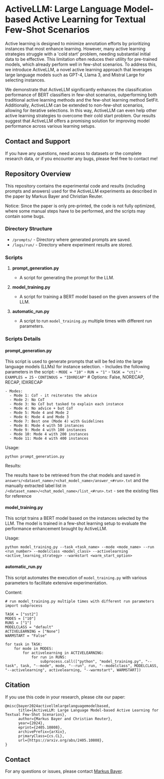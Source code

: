# ActiveLLM: Large Language Model-based Active Learning for Textual Few-Shot Scenarios

Active learning is designed to minimize annotation efforts by prioritizing instances that most enhance learning. However, many active learning strategies struggle with a 'cold start' problem, needing substantial initial data to be effective. This limitation often reduces their utility for pre-trained models, which already perform well in few-shot scenarios. To address this, we introduce ActiveLLM, a novel active learning approach that leverages large language models such as GPT-4, Llama 3, and Mistral Large for selecting instances. 

We demonstrate that ActiveLLM significantly enhances the classification performance of BERT classifiers in few-shot scenarios, outperforming both traditional active learning methods and the few-shot learning method SetFit. Additionally, ActiveLLM can be extended to non-few-shot scenarios, allowing for iterative selections. In this way, ActiveLLM can even help other active learning strategies to overcome their cold start problem. Our results suggest that ActiveLLM offers a promising solution for improving model performance across various learning setups.

## Contact and Support

If you have any questions, need access to datasets or the complete research data, or if you encounter any bugs, please feel free to contact me!

## Repository Overview

This repository contains the experimental code and results (including prompts and answers) used for the ActiveLLM experiments as described in the paper by Markus Bayer and Christian Reuter.

Notice: Since the paper is only pre-printed, the code is not fully optimized, where some manual steps have to be performed, and the scripts may contain some bugs.

### Directory Structure

- `/prompts/` - Directory where generated prompts are saved.
- `/logs/run/` - Directory where experiment results are stored.

### Scripts

1. **prompt_generation.py**
    - A script for generating the prompt for the LLM.
    
2. **model_training.py**
    - A script for training a BERT model based on the given answers of the LLM.

3. **automatic_run.py**
    - A script to run `model_training.py` multiple times with different run parameters.

### Scripts Details

#### prompt_generation.py
This script is used to generate prompts that will be fed into the large language models (LLMs) for instance selection. 
    - Includes the following parameters in the script:
      - `MODE = "10"`
      - `RUN = "1"`
      - `TASK = "cti"`
      - `EXAMPLES = 25`
      - `CONTINOUS = "IDXRECAP"`  # Options: False, NORECAP, RECAP, IDXRECAP

    - Modes:
      - Mode 1: CoT - it reiterates the advice
      - Mode 2: No CoT
      - Mode 3: No CoT but tasked to explain each instance
      - Mode 4: No advice + but CoT
      - Mode 5: Mode 4 and Mode 2
      - Mode 6: Mode 4 and Mode 3
      - Mode 7: Best one (Mode 4) with Guidelines
      - Mode 8: Mode 4 with 50 instances
      - Mode 9: Mode 4 with 100 instances
      - Mode 10: Mode 4 with 200 instances
      - Mode 11: Mode 4 with 400 instances

Usage:
```
python prompt_generation.py
```

Results:

The results have to be retrieved from the chat models and saved in `answers/<dataset_name>/<chat_model_name>/answer_<#run>.txt` and the manually extracted label list in
 `/<dataset_name>/<chat_model_name>/list_<#run>.txt` - see the existing files for reference

#### model_training.py
This script trains a BERT model based on the instances selected by the LLM. The model is trained in a few-shot learning setup to evaluate the performance enhancement brought by ActiveLLM.

Usage:
```
python model_training.py --task <task_name> --mode <mode_name> --run <run_number> --modelclass <model_class> --activelearning <active_learning_strategy> --warmstart <warm_start_option>
```

#### automatic_run.py
This script automates the execution of `model_training.py` with various parameters to facilitate extensive experimentation.

Content:
```
# run model_training.py multiple times with different run parameters
import subprocess

TASK = ["sst2"] 
MODES = ["10"]
RUNS = ["1"]
MODELCLASS = "default"
ACTIVELEARNING = ["None"]
WARMSTART = "False"

for task in TASK:
    for mode in MODES:
        for activelearning in ACTIVELEARNING:
            for run in RUNS:
                subprocess.call(["python", "model_training.py", "--task", task, "--mode", mode, "--run", run, "--modelclass", MODELCLASS, "--activelearning", activelearning, "--warmstart", WARMSTART])
```

## Citation

If you use this code in your research, please cite our paper:

```
@misc{bayer2024activellmlargelanguagemodelbased,
      title={ActiveLLM: Large Language Model-based Active Learning for Textual Few-Shot Scenarios}, 
      author={Markus Bayer and Christian Reuter},
      year={2024},
      eprint={2405.10808},
      archivePrefix={arXiv},
      primaryClass={cs.CL},
      url={https://arxiv.org/abs/2405.10808}, 
}
```
## Contact

For any questions or issues, please contact [Markus Bayer](mailto:markus.bayer@example.com).
